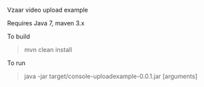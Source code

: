 Vzaar video upload example

Requires Java 7, maven 3.x


To build

>mvn clean install

To run

>java -jar target/console-uploadexample-0.0.1.jar [arguments]